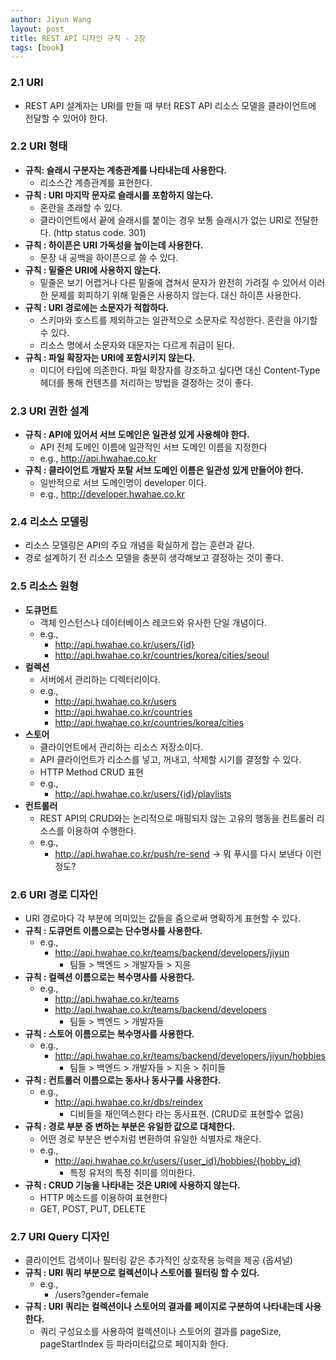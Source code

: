 ```yaml
---
author: Jiyun Wang
layout: post
title: REST API 디자인 규칙 - 2장
tags: [book]
---
```


### 2.1 URI
- REST API 설계자는 URI를 만들 때 부터 REST API 리소스 모델을 클라이언트에 전달할 수 있어야 한다.

### 2.2 URI 형태
- **규칙: 슬래시 구분자는 계층관계를 나타내는데 사용한다.**
    - 리소스간 계층관계를 표현한다.
- **규칙 : URI 마지막 문자로 슬래시를 포함하지 않는다.**
    - 혼란을 초래할 수 있다.
    - 클라이언트에서 끝에 슬래시를 붙이는 경우 보통 슬래시가 없는 URI로 전달한다. (http status code. 301)
- **규칙 : 하이픈은 URI 가독성을 높이는데 사용한다.**
    - 문장 내 공백을 하이픈으로 쓸 수 있다.
- **규칙 : 밑줄은 URI에 사용하지 않는다.**
    - 밑줄은 보기 어렵거나 다른 밑줄에 겹쳐서 문자가 완전히 가려질 수 있어서 이러한 문제를 회피하기 위해 밑줄은 사용하지 않는다. 대신 하이픈 사용한다.
- **규칙 : URI 경로에는 소문자가 적합하다.**
    - 스키마와 호스트를 제외하고는 일관적으로 소문자로 작성한다. 혼란을 야기할 수 있다.
    - 리소스 명에서 소문자와 대문자는 다르게 취급이 된다.
- **규칙 : 파일 확장자는 URI에 포함시키지 않는다.**
    - 미디어 타입에 의존한다. 파일 확장자를 강조하고 싶다면 대신 Content-Type 헤더를 통해 컨텐츠를 처리하는 방법을 결정하는 것이 좋다.

### 2.3 URI 권한 설계
- **규칙 : API에 있어서 서브 도메인은 일관성 있게 사용해야 한다.**
    - API 전체 도메인 이름에 일관적인 서브 도메인 이름을 지정한다
    - e.g., http://api.hwahae.co.kr
- **규칙 : 클라이언트 개발자 포탈 서브 도메인 이름은 일관성 있게 만들어야 한다.**
    - 일반적으로 서브 도메인명이 developer 이다.
    - e.g., http://developer.hwahae.co.kr

### 2.4 리소스 모델링
- 리소스 모델링은 API의 주요 개념을 확실하게 잡는 훈련과 같다.
- 경로 설계하기 전 리소스 모델을 충분히 생각해보고 결정하는 것이 좋다.

### 2.5 리소스 원형
- **도큐먼트**
    - 객체 인스턴스나 데이터베이스 레코드와 유사한 단일 개념이다.
    - e.g.,
        - http://api.hwahae.co.kr/users/{id}
        - http://api.hwahae.co.kr/countries/korea/cities/seoul
- **컬렉션**
    - 서버에서 관리하는 디렉터리이다.
    - e.g.,
        - http://api.hwahae.co.kr/users
        - http://api.hwahae.co.kr/countries
        - http://api.hwahae.co.kr/countries/korea/cities
- **스토어**
    - 클라이언트에서 관리하는 리소스 저장소이다.
    - API 클라이언트가 리소스를 넣고, 꺼내고, 삭제할 시기를 결정할 수 있다.
    - HTTP Method CRUD 표현
    - e.g.,
        - http://api.hwahae.co.kr/users/{id}/playlists
- **컨트롤러**
    - REST API의 CRUD와는 논리적으로 매핑되지 않는 고유의 행동을 컨트롤러 리소스를 이용하여 수행한다.
    - e.g.,
        - http://api.hwahae.co.kr/push/re-send → 뭐 푸시를 다시 보낸다 이런정도?

### 2.6 URI 경로 디자인
- URI 경로마다 각 부분에 의미있는 값들을 줌으로써 명확하게 표현할 수 있다.
- **규칙 : 도큐먼트 이름으로는 단수명사를 사용한다.**
    - e.g.,
        - http://api.hwahae.co.kr/teams/backend/developers/jiyun
            - 팀들 > 백엔드 > 개발자들 > 지윤
- **규칙 : 컬렉션 이름으로는 복수명사를 사용한다.**
    - e.g.,
        - http://api.hwahae.co.kr/teams
        - http://api.hwahae.co.kr/teams/backend/developers
            - 팀들 > 백엔드 > 개발자들
- **규칙 : 스토어 이름으로는 복수명사를 사용한다.**
    - e.g.,
        - http://api.hwahae.co.kr/teams/backend/developers/jiyun/hobbies
            - 팀들 > 백엔드 > 개발자들 > 지윤 > 취미들
- **규칙 : 컨트롤러 이름으로는 동사나 동사구를 사용한다.**
    - e.g.,
        - http://api.hwahae.co.kr/dbs/reindex
            - 디비들을 재인덱스한다 라는 동사표현. (CRUD로 표현할수 없음)
- **규칙 : 경로 부분 중 변하는 부분은 유일한 값으로 대체한다.**
    - 어떤 경로 부분은 변수처럼 변환하여 유일한 식별자로 채운다.
    - e.g.,
        - http://api.hwahae.co.kr/users/{user_id}/hobbies/{hobby_id}
            - 특정 유저의 특정 취미를 의미한다.
- **규칙 : CRUD 기능을 나타내는 것은 URI에 사용하지 않는다.**
    - HTTP 메소드를 이용하여 표현한다
    - GET, POST, PUT, DELETE

### 2.7 URI Query 디자인
- 클라이언트 검색이나 필터링 같은 추가적인 상호작용 능력을 제공 (옵셔널)
- **규칙 : URI 쿼리 부분으로 컬렉션이나 스토어를 필터링 할 수 있다.**
    - e.g.,
        - /users?gender=female
- **규칙 : URI 쿼리는 컬렉션이나 스토어의 결과를 페이지로 구분하여 나타내는데 사용한다.**
    - 쿼리 구성요소를 사용하여 컬렉션이나 스토어의 결과를 pageSize, pageStartIndex 등 파라미터값으로 페이지화 한다.
